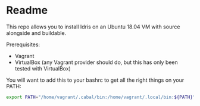 # Readme

This repo allows you to install Idris on an Ubuntu 18.04 VM with source alongside and buildable.

Prerequisites:
* Vagrant
* VirtualBox (any Vagrant provider should do, but this has only been tested with VirtualBox)

You will want to add this to your bashrc to get all the right things on your PATH:

```sh
export PATH="/home/vagrant/.cabal/bin:/home/vagrant/.local/bin:${PATH}"
```

